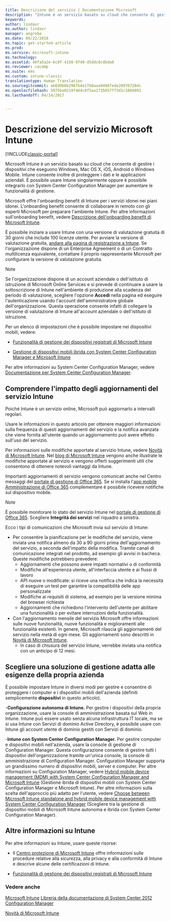 ```yaml
---
title: Descrizione del servizio | Documentazione Microsoft
description: "Intune è un servizio basato su cloud che consente di gestire i dispositivi Windows, iOS, Mac OS X, Android e Windows Mobile."
keywords: 
author: lindavr
ms.author: lindavr
manager: angrobe
ms.date: 09/22/2016
ms.topic: get-started-article
ms.prod: 
ms.service: microsoft-intune
ms.technology: 
ms.assetid: 40fa5a2e-6c0f-4150-9740-d5ddc0cdbda0
ms.reviewer: cacamp
ms.suite: ems
ms.custom: intune-classic
translationtype: Human Translation
ms.sourcegitcommit: ab6d9b6b296fb4e1fb0aaa9496fede28976728dc
ms.openlocfilehash: 5975ba0219f464c8f5aa1735657ff3d1c186b991
ms.lasthandoff: 04/14/2017


---
```


# <a name="microsoft-intune-service-description"></a>Descrizione del servizio Microsoft Intune

[!INCLUDE[classic-portal](../includes/classic-portal.md)]

Microsoft Intune è un servizio basato su cloud che consente di gestire i dispositivi che eseguono Windows, Mac OS X, iOS, Android o Windows Mobile. Intune consente inoltre di proteggere i dati e le applicazioni aziendali. È possibile usare Intune singolarmente oppure è possibile integrarlo con System Center Configuration Manager per aumentare le funzionalità di gestione.

Microsoft offre l'onboarding benefit di Intune per i servizi idonei nei piani idonei. L'onboarding benefit consente di collaborare in remoto con gli esperti Microsoft per preparare l'ambiente Intune. Per altre informazioni sull'onboarding benefit, vedere [Descrizione dell'onboarding benefit di Microsoft Intune](http://go.microsoft.com/fwlink/?LinkId=619281).

È possibile iniziare a usare Intune con una versione di valutazione gratuita di 30 giorni che include 100 licenze utente. Per avviare la versione di valutazione gratuita, [andare alla pagina di registrazione a Intune](https://www.microsoft.com/server-cloud/products/microsoft-intune/). Se l'organizzazione dispone di un Enterprise Agreement o di un Contratto multilicenza equivalente, contattare il proprio rappresentante Microsoft per configurare la versione di valutazione gratuita.

> [!NOTE]
> Se l'organizzazione dispone di un account aziendale o dell'istituto di istruzione di Microsoft Online Services e si prevede di continuare a usare la sottoscrizione di Intune nell'ambiente di produzione alla scadenza del periodo di valutazione, scegliere l'opzione **Accedi** nella pagina ed eseguire l'autenticazione usando l'account dell'amministratore globale dell'organizzazione. Questa operazione consente infatti di collegare la versione di valutazione di Intune all'account aziendale o dell'istituto di istruzione.

Per un elenco di impostazioni che è possibile impostare nei dispositivi mobili, vedere:

-   [Funzionalità di gestione dei dispositivi registrati di Microsoft Intune](/intune/get-started/mobile-device-management-capabilities-in-microsoft-intune)

-   [Gestione di dispositivi mobili ibrida con System Center Configuration Manager e Microsoft Intune](https://technet.microsoft.com/library/mt627883.aspx)

Per altre informazioni su System Center Configuration Manager, vedere [Documentazione per System Center Configuration Manager](https://technet.microsoft.com/library/mt346023.aspx).

## <a name="learn-how-intune-service-updates-affect-you"></a>Comprendere l'impatto degli aggiornamenti del servizio Intune
Poiché Intune è un servizio online, Microsoft può aggiornarlo a intervalli regolari.

Usare le informazioni in questo articolo per ottenere maggiori informazioni sulla frequenza di questi aggiornamenti del servizio e la notifica avanzata che viene fornita all'utente quando un aggiornamento può avere effetto sull'uso del servizio.

Per informazioni sulle modifiche apportate al servizio Intune, vedere [Novità di Microsoft Intune](/intune/deploy-use/whats-new-in-microsoft-intune). Nel [blog di Microsoft Intune](http://blogs.technet.com/b/microsoftintune/) vengono anche illustrate le modifiche apportate al servizio e vengono offerti suggerimenti utili che consentono di ottenere notevoli vantaggi da Intune.

Importanti aggiornamenti di servizio vengono comunicati anche nel Centro messaggi del [portale di gestione di Office 365](https://portal.office.com/Admin/Default.aspx). Se si installa l'[app mobile Amministrazione di Office 365](https://support.office.com/article/Office-365-Admin-Mobile-App-e16f6421-2a1a-4142-bf9d-9846600a060a) complementare è possibile ricevere notifiche sul dispositivo mobile.

> [!NOTE]
> È possibile monitorare lo stato del servizio Intune nel [portale di gestione di Office 365](https://portal.office.com/Admin/Default.aspx). Scegliere **Integrità dei servizi** nel riquadro a sinistra.  

Ecco i tipi di comunicazioni che Microsoft invia sul servizio di Intune:
-   Per consentire la pianificazione per le modifiche del servizio, viene inviata una notifica almeno da 30 a 90 giorni prima dell'aggiornamento del servizio, a seconda dell'impatto della modifica. Tramite canali di comunicazione integrati nel prodotto, ad esempio gli avvisi in bacheca. Queste modifiche potrebbero prevedere:
    * Aggiornamenti che possono avere impatti normativi o di conformità
    * Modifiche all'esperienza utente, all'interfaccia utente e ai flussi di lavoro
    * API nuove o modificate: si riceve una notifica che indica la necessità di eseguire un test per garantire la compatibilità delle app personalizzate
    * Modifiche ai requisiti di sistema, ad esempio per la versione minima del browser richiesta
    * Aggiornamenti che richiedono l'intervento dell'utente per abilitare una funzionalità o per evitare interruzioni della funzionalità.
-   Con l'aggiornamento mensile del servizio Microsoft offre informazioni sulle nuove funzionalità, nuove funzionalità e miglioramenti alle funzionalità esistenti. In genere, Microsoft rilascia gli aggiornamenti del servizio nella metà di ogni mese. Gli aggiornamenti sono descritti in [Novità di Microsoft Intune](/intune/deploy-use/whats-new-in-microsoft-intune).
    -   In caso di chiusura del servizio Intune, verrebbe inviata una notifica con un anticipo di 12 mesi.

## <a name="choose-the-management-solution-thats-right-for-you"></a>Scegliere una soluzione di gestione adatta alle esigenze della propria azienda
È possibile impostare Intune in diversi modi per gestire e consentire di proteggere i computer e i dispositivi mobili dell'azienda (definiti semplicemente **dispositivi** in questo articolo).

-**Configurazione autonoma di Intune.** Per gestire i dispositivi della propria organizzazione, usare la console di amministrazione basata sul Web in Intune. Intune può essere usato senza alcuna infrastruttura IT locale, ma se si usa Intune con Servizi di dominio Active Directory, è possibile usare con Intune gli account utente di dominio gestiti con Servizi di dominio.

-**Intune con System Center Configuration Manager.** Per gestire computer e dispositivi mobili nell'azienda, usare la console di gestione di Configuration Manager. Questa configurazione consente di gestire tutti i dispositivi dell'organizzazione tramite un'unica console, la console di amministrazione di Configuration Manager. Configuration Manager supporta un grandissimo numero di dispositivi mobili, server e computer. Per altre informazioni su Configuration Manager, vedere [Hybrid mobile device management (MDM) with System Center Configuration Manager and Microsoft Intune](https://technet.microsoft.com/library/mt627883.aspx) (Gestione ibrida di dispositivi mobili con System Center Configuration Manager e Microsoft Intune). Per altre informazioni sulla scelta dell'approccio più adatto per l'utente, vedere [Choose between Microsoft Intune standalone and hybrid mobile device management with System Center Configuration Manager](https://technet.microsoft.com/library/mt706478.aspx) (Scegliere tra la gestione di dispositivi mobili di Microsoft Intune autonoma e ibrida con System Center Configuration Manager).


## <a name="learn-more-about-intune"></a>Altre informazioni su Intune
Per altre informazioni su Intune, usare queste risorse:

- Il [Centro protezione di Microsoft Intune](https://www.microsoft.com/server-cloud/products/intune-trust-center/) offre informazioni sulle procedure relative alla sicurezza, alla privacy e alla conformità di Intune e descrive alcune delle certificazioni di Intune.

- [Funzionalità di gestione dei dispositivi registrati di Microsoft Intune](/intune/get-started/mobile-device-management-capabilities-in-microsoft-intune)

### <a name="see-also"></a>Vedere anche
[Microsoft Intune](https://docs.microsoft.com/intune/)
[Libreria della documentazione di System Center 2012 Configuration Manager](https://technet.microsoft.com/library/gg682041.aspx)

[Novità di Microsoft Intune](/intune/deploy-use/whats-new-in-microsoft-intune)

